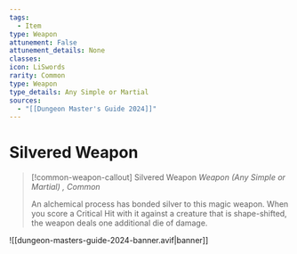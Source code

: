 ```yaml
---
tags:
  - Item
type: Weapon
attunement: False
attunement_details: None
classes:
icon: LiSwords
rarity: Common
type: Weapon
type_details: Any Simple or Martial
sources: 
  - "[[Dungeon Master's Guide 2024]]"
---
```

# Silvered Weapon
>[!common-weapon-callout] Silvered Weapon
>_Weapon (Any Simple or Martial) , Common_
>
>An alchemical process has bonded silver to this magic weapon. When you score a Critical Hit with it against a creature that is shape-shifted, the weapon deals one additional die of damage.
>


![[dungeon-masters-guide-2024-banner.avif|banner]]
